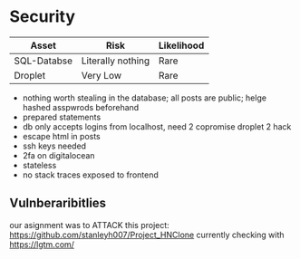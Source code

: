 # Security

| Asset | Risk | Likelihood |
| --- | --- | --- |
| SQL-Databse | Literally nothing | Rare |
| Droplet | Very Low | Rare |

- nothing worth stealing in the database; all posts are public; helge hashed asspwrods beforehand
- prepared statements
- db only accepts logins from localhost, need 2 copromise droplet 2 hack
- escape html in posts
- ssh keys needed
- 2fa on digitalocean
- stateless
- no stack traces exposed to frontend

## Vulnberaribitlies

our asignment was to ATTACK this project: https://github.com/stanleyh007/Project_HNClone
currently checking with https://lgtm.com/
